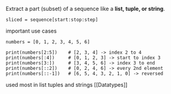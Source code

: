 Extract a part (subset) of a sequence like a **list, tuple, or string**.
```
sliced = sequence[start:stop:step]
```

important use cases
```
numbers = [0, 1, 2, 3, 4, 5, 6]

print(numbers[2:5])    # [2, 3, 4] -> index 2 to 4
print(numbers[:4])     # [0, 1, 2, 3] -> start to index 3
print(numbers[3:])     # [3, 4, 5, 6] -> index 3 to end
print(numbers[::2])    # [0, 2, 4, 6] -> every 2nd element
print(numbers[::-1])   # [6, 5, 4, 3, 2, 1, 0] -> reversed

```

used most in list tuples and strings [[Datatypes]]
